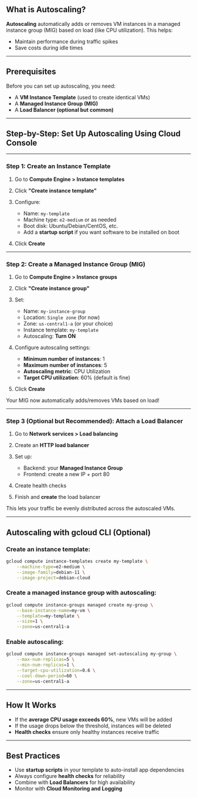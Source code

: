 ## What is Autoscaling?

**Autoscaling** automatically adds or removes VM instances in a managed instance group (MIG) based on load (like CPU utilization). This helps:

* Maintain performance during traffic spikes
* Save costs during idle times

---

## Prerequisites

Before you can set up autoscaling, you need:

* A **VM Instance Template** (used to create identical VMs)
* A **Managed Instance Group (MIG)**
* A **Load Balancer (optional but common)**

---

## Step-by-Step: Set Up Autoscaling Using Cloud Console

---

### Step 1: Create an Instance Template

1. Go to **Compute Engine > Instance templates**
2. Click **"Create instance template"**
3. Configure:

    * Name: `my-template`
    * Machine type: `e2-medium` or as needed
    * Boot disk: Ubuntu/Debian/CentOS, etc.
    * Add a **startup script** if you want software to be installed on boot
4. Click **Create**

---

### Step 2: Create a Managed Instance Group (MIG)

1. Go to **Compute Engine > Instance groups**

2. Click **"Create instance group"**

3. Set:

    * Name: `my-instance-group`
    * Location: `Single zone` (for now)
    * Zone: `us-central1-a` (or your choice)
    * Instance template: `my-template`
    * Autoscaling: **Turn ON**

4. Configure autoscaling settings:

    * **Minimum number of instances**: 1
    * **Maximum number of instances**: 5
    * **Autoscaling metric**: CPU Utilization
    * **Target CPU utilization**: 60% (default is fine)

5. Click **Create**

Your MIG now automatically adds/removes VMs based on load!

---

### Step 3 (Optional but Recommended): Attach a Load Balancer

1. Go to **Network services > Load balancing**
2. Create an **HTTP load balancer**
3. Set up:

    * Backend: your **Managed Instance Group**
    * Frontend: create a new IP + port 80
4. Create health checks
5. Finish and **create** the load balancer

This lets your traffic be evenly distributed across the autoscaled VMs.

---

## Autoscaling with gcloud CLI (Optional)

### Create an instance template:

```bash
gcloud compute instance-templates create my-template \
    --machine-type=e2-medium \
    --image-family=debian-11 \
    --image-project=debian-cloud
```

### Create a managed instance group with autoscaling:

```bash
gcloud compute instance-groups managed create my-group \
    --base-instance-name=my-vm \
    --template=my-template \
    --size=1 \
    --zone=us-central1-a
```

### Enable autoscaling:

```bash
gcloud compute instance-groups managed set-autoscaling my-group \
    --max-num-replicas=5 \
    --min-num-replicas=1 \
    --target-cpu-utilization=0.6 \
    --cool-down-period=60 \
    --zone=us-central1-a
```

---

## How It Works

* If the **average CPU usage exceeds 60%**, new VMs will be added
* If the usage drops below the threshold, instances will be deleted
* **Health checks** ensure only healthy instances receive traffic

---

## Best Practices

* Use **startup scripts** in your template to auto-install app dependencies
* Always configure **health checks** for reliability
* Combine with **Load Balancers** for high availability
* Monitor with **Cloud Monitoring and Logging**

